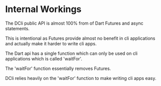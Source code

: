# Internal Workings

The DCli public API is almost 100% from of Dart Futures and async statements.

This is intentional as Futures provide almost no benefit in cli applications and actually make it harder to write cli apps.

The Dart api has a single function which can only be used on cli applications which is called 'waitFor'.

The 'waitFor' function essentially removes Futures.

DCli relies heavily on the 'waitFor' function to make writing cli apps easy.

